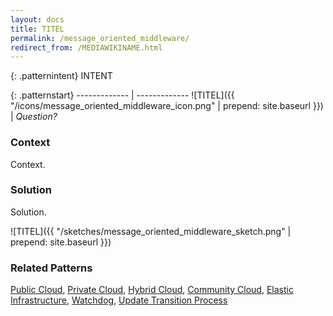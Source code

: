 ```yaml
---
layout: docs
title: TITEL
permalink: /message_oriented_middleware/
redirect_from: /MEDIAWIKINAME.html
---
```


{: .patternintent}
INTENT

{: .patternstart}
------------- | -------------
![TITEL]({{ "/icons/message_oriented_middleware_icon.png" | prepend: site.baseurl }})  | *Question?*

### Context

Context.

### Solution

Solution.
 
![TITEL]({{ "/sketches/message_oriented_middleware_sketch.png" | prepend: site.baseurl }})

### Related Patterns
[Public Cloud](/public_cloud/), [Private Cloud](/private_cloud/), [Hybrid Cloud](/hybrid_cloud/), [Community Cloud](/community_cloud/), [Elastic Infrastructure](/elastic_infrastructure/), [Watchdog](/watchdog/), [Update Transition Process](/update_transition_process/)